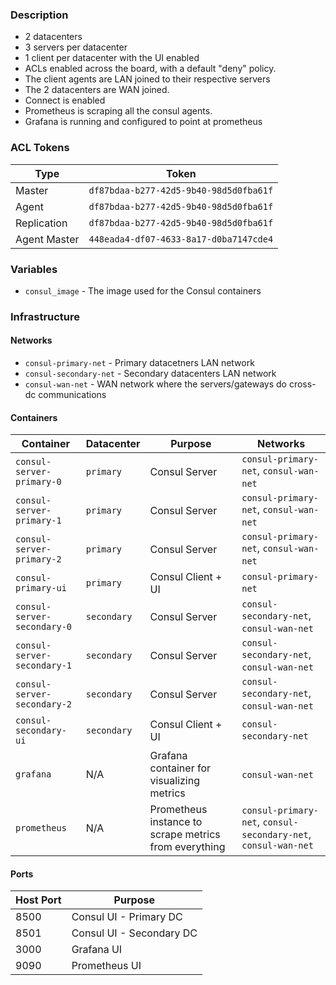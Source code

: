 ### Description

* 2 datacenters
* 3 servers per datacenter
* 1 client per datacenter with the UI enabled
* ACLs enabled across the board, with a default "deny" policy.
* The client agents are LAN joined to their respective servers
* The 2 datacenters are WAN joined.
* Connect is enabled
* Prometheus is scraping all the consul agents.
* Grafana is running and configured to point at prometheus

### ACL Tokens

| Type         | Token                                  |
| ------------ | -------------------------------------- |
| Master       | `df87bdaa-b277-42d5-9b40-98d5d0fba61f` |
| Agent        | `df87bdaa-b277-42d5-9b40-98d5d0fba61f` |
| Replication  | `df87bdaa-b277-42d5-9b40-98d5d0fba61f` |
| Agent Master | `448eada4-df07-4633-8a17-d0ba7147cde4` |

### Variables

* `consul_image` - The image used for the Consul containers

### Infrastructure

#### Networks

* `consul-primary-net` - Primary datacetners LAN network
* `consul-secondary-net` - Secondary datacenters LAN network
* `consul-wan-net` - WAN network where the servers/gateways do cross-dc communications

#### Containers

| Container                  | Datacenter  | Purpose                                                  | Networks                                                       |
| -------------------------- | ----------- | -------------------------------------------------------- | -------------------------------------------------------------- |
|`consul-server-primary-0`   | `primary`   | Consul Server                                            | `consul-primary-net`, `consul-wan-net`                         |
|`consul-server-primary-1`   | `primary`   | Consul Server                                            | `consul-primary-net`, `consul-wan-net`                         |
|`consul-server-primary-2`   | `primary`   | Consul Server                                            | `consul-primary-net`, `consul-wan-net`                         |
|`consul-primary-ui`         | `primary`   | Consul Client + UI                                       | `consul-primary-net`                                           |
|`consul-server-secondary-0` | `secondary` | Consul Server                                            | `consul-secondary-net`, `consul-wan-net`                       |
|`consul-server-secondary-1` | `secondary` | Consul Server                                            | `consul-secondary-net`, `consul-wan-net`                       |
|`consul-server-secondary-2` | `secondary` | Consul Server                                            | `consul-secondary-net`, `consul-wan-net`                       |
|`consul-secondary-ui`       | `secondary` | Consul Client + UI                                       | `consul-secondary-net`                                         |
|`grafana`                   | N/A         | Grafana container for visualizing metrics                | `consul-wan-net`                                               |
|`prometheus`                | N/A         | Prometheus instance to scrape metrics from everything    | `consul-primary-net`, `consul-secondary-net`, `consul-wan-net` |


#### Ports

| Host Port | Purpose                                             |
| --------- | --------------------------------------------------- |
| 8500      | Consul UI - Primary DC                              |
| 8501      | Consul UI - Secondary DC                            |
| 3000      | Grafana UI                                          |
| 9090      | Prometheus UI                                       |
